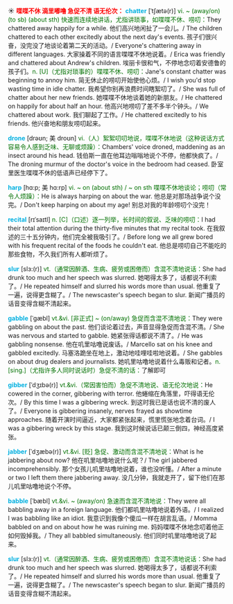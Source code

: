 ☀ <font color="red">**喋喋不休 滴里嘟噜 急促不清 语无伦次：**</font>
<font color="sky blue">**chatter**</font> [ˈtʃætə(r)]
<font color="rgb(227, 108, 9)">vi. ~ (away/on) (to sb) (about sth) 快速而连续地讲话，尤指讲琐事，如喋喋不休、唠叨：</font>They chattered away happily for a while. 他们高兴地闲扯了一会儿。/ The children chattered to each other excitedly about the next day's events. 孩子们很兴奋，没完没了地谈论着第二天的活动。/ Everyone's chattering away in different languages. 大家操着不同的语言喋喋不休地说着。/ Erica was friendly and chattered about Andrew's children. 埃丽卡很和气，不停地念叨着安德鲁的孩子们。<font color="rgb(227, 108, 9)">n. [U]（尤指对琐事的）喋喋不休、唠叨：</font>Jane's constant chatter was beginning to annoy him. 简无休止的唠叨开始使他心烦。/ I wish you'd stop wasting time in idle chatter. 我希望你别再浪费时间瞎絮叨了。/ She was full of chatter about her new friends. 她喋喋不休地谈着她的新朋友。/ He chattered on happily for about half an hour. 他高兴地唠叨了差不多半个钟头。/ We chattered about work. 我们聊起了工作。/ He chattered excitedly to his friends. 他兴奋地和朋友唠叨起来。
                      
<font color="sky blue">**drone**</font> [drəʊn; 美 droʊn]
<font color="rgb(227, 108, 9)">vi.（人）絮絮叨叨地说，喋喋不休地说（这种说话方式容易令人感到乏味、无聊或烦躁）：</font>Chambers' voice droned, maddening as an insect around his head. 钱伯斯一直在他耳边嗡嗡地说个不停，他都快疯了。/ The droning murmur of the doctor's voice in the bedroom had ceased. 卧室里医生喋喋不休的低语声已经停下了。
          
<font color="sky blue">**harp**</font> [hɑ:p; 美 hɑ:rp]
<font color="rgb(227, 108, 9)">vi. ~ on (about sth) / ~ on sth 喋喋不休地谈论；唠叨（常令人烦躁）：</font>He is always harping on about the war. 他总是对那场战争说个没完。/ Don't keep harping on about my age! 别总对我的年龄唠叨个没完！

<font color="sky blue">**recital**</font> [rɪˈsaɪtl]
<font color="rgb(227, 108, 9)">n. [C]（口述）逐一列举，长时间的叙说、乏味的唠叨：</font>I had their total attention during the thirty-five minutes that my recital took. 在我叙述的三十五分钟内，他们完全被我吸引了。/ Before long we all grew bored with his frequent recital of the foods he couldn't eat. 他总是唠叨自己不能吃的那些食物，不久我们所有人都听烦了。

<font color="sky blue">**slur**</font> [slɜ:(r)]
<font color="rgb(227, 108, 9)">vt.（通常因醉酒、生病、疲劳或困倦而）含混不清地说话：</font>She had drunk too much and her speech was slurred. 她喝得太多了，话都说不利索了。/ He repeated himself and slurred his words more than usual. 他重复了一遍，说得更含糊了。/ The newscaster's speech began to slur. 新闻广播员的话音变得含糊不清起来。

<font color="sky blue">**gabble**</font> [ˈgæbl]
<font color="rgb(227, 108, 9)">vt.&vi. [非正式] ~ (on/away) 急促而含混不清地说：</font>They were gabbling on about the past. 他们谈论着过去，声音显得急促而含混不清。/ She was nervous and started to gabble. 她紧张得话都说不清了。/ He was gabbling nonsense. 他在叽里咕噜说废话。/ Marcello sat on his knee and gabbled excitedly. 马塞洛跪坐在地上，激动地哇哩哇啦地说着。/ She gabbles on about drug dealers and journalists. 她叽里咕噜地说着什么毒贩和记者。<font color="rgb(227, 108, 9)">n. [sing.]（尤指许多人同时说话时）急促不清的话：</font>了解即可

<font color="sky blue">**gibber**</font> [ˈdʒɪbə(r)]
<font color="rgb(227, 108, 9)">vt.&vi.（常因害怕而）急促不清地说、语无伦次地说：</font>He cowered in the corner, gibbering with terror. 他蜷缩在角落里，吓得语无伦次。/ By this time I was a gibbering wreck. 到这时我已是话也说不清的废人了。/ Everyone is gibbering insanely, nerves frayed as showtime approaches. 随着开演时间逼近，大家都紧张起来，慌里慌张地念着台词。/ I was a gibbering wreck by this stage. 我到这时候说话已颠三倒四，神经高度紧张。

<font color="sky blue">**jabber**</font> [ˈdʒæbə(r)]
<font color="rgb(227, 108, 9)">vt.&vi. [贬] 急促、激动而含混不清地说：</font>What is he jabbering about now? 他在叽里咕噜地说什么呢？/ The girl jabbered incomprehensibly. 那个女孩儿叽里咕噜地说着，谁也没听懂。/ After a minute or two I left them there jabbering away. 没几分钟，我就走开了，留下他们在那儿叽里咕噜地说个不停。
           
<font color="sky blue">**babble**</font> [ˈbæbl]
<font color="rgb(227, 108, 9)">vt.&vi. ~ (away/on) 急速而含混不清地说：</font>They were all babbling away in a foreign language. 他们都叽里咕噜地说着外语。/ I realized I was babbling like an idiot. 我意识到我像个傻瓜一样在胡言乱语。/ Momma babbled on and on about how he was ruining me. 妈妈喋喋不休地念叨着他正如何毁掉我。/ They all babbled simultaneously. 他们同时叽里咕噜地说了起来。
           
<font color="sky blue">**slur**</font> [slɜ:(r)]
<font color="rgb(227, 108, 9)">vt.（通常因醉酒、生病、疲劳或困倦而）含混不清地说话：</font>She had drunk too much and her speech was slurred. 她喝得太多了，话都说不利索了。/ He repeated himself and slurred his words more than usual. 他重复了一遍，说得更含糊了。/ The newscaster's speech began to slur. 新闻广播员的话音变得含糊不清起来。

